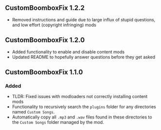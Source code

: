 ## CustomBoomboxFix 1.2.2
- Removed instructions and guide due to large influx of stupid questions, and low effort (copyright infringing) mods

## CustomBoomboxFix 1.2.0
- Added functionality to enable and disable content mods
- Updated README to hopefully answer questions before they get asked

## CustomBoomboxFix 1.1.0

### Added
- TLDR: Fixed issues with modloaders not correctly installing content mods
- Functionality to recursively search the `plugins` folder for any directories named `Custom Songs`.
- Automatically copy all `.mp3` and `.wav` files found in these directories to the `Custom Songs` folder managed by the mod.

